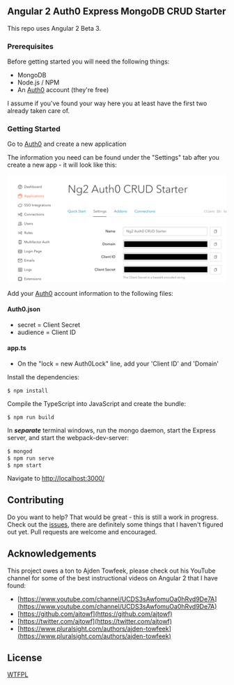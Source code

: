 ## Angular 2 Auth0 Express MongoDB CRUD Starter

This repo uses Angular 2 Beta 3.

### Prerequisites

Before getting started you will need the following things:
- MongoDB
- Node.js / NPM
- An [Auth0](https://auth0.com/) account (they're free)

I assume if you've found your way here you at least have the first two already taken care of.

### Getting Started


Go to [Auth0](https://auth0.com/) and create a new application

The information you need can be found under the "Settings" tab after you create a new app - it will look like this:

![Auth0 Screenshot](app/assets/images/ng2-auth0-crud-starter.png)

Add your [Auth0](https://auth0.com/) account information to the following files:

#### Auth0.json

- secret = Client Secret
- audience = Client ID

#### app.ts

- On the "lock = new Auth0Lock" line, add your 'Client ID' and 'Domain'


Install the dependencies:

    $ npm install

Compile the TypeScript into JavaScript and create the bundle:

    $ npm run build

In **_separate_** terminal windows, run the mongo daemon, start the Express server, and start the webpack-dev-server:

    $ mongod
    $ npm run serve
    $ npm start

Navigate to [http://localhost:3000/](http://localhost:3000/)

## Contributing

Do you want to help? That would be great - this is still a work in progress. Check out the [issues](https://github.com/whtouche/ng2-auth0-starter/issues), there are definitely some things that I haven't figured out yet. Pull requests are welcome and encouraged.

## Acknowledgements

This project owes a ton to Ajden Towfeek, please check out his YouTube channel for some of the best instructional videos on Angular 2 that I have found:
- [https://www.youtube.com/channel/UCDS3sAwfomuOa0hRvd9De7A](https://www.youtube.com/channel/UCDS3sAwfomuOa0hRvd9De7A)
- [https://github.com/ajtowf](https://github.com/ajtowf)
- [https://twitter.com/ajtowf](https://twitter.com/ajtowf)
- [https://www.pluralsight.com/authors/ajden-towfeek](https://www.pluralsight.com/authors/ajden-towfeek)

## License

[WTFPL](LICENSE.md)
